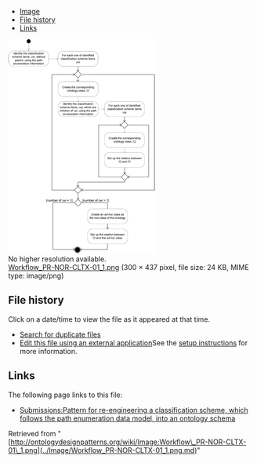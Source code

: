* [Image](../Image/Workflow_PR-NOR-CLTX-01_1.png.md#file)
* [File history](../Image/Workflow_PR-NOR-CLTX-01_1.png.md#filehistory)
* [Links](../Image/Workflow_PR-NOR-CLTX-01_1.png.md#filelinks)

[![Image:Workflow PR-NOR-CLTX-01 1.png](../images/3/31/Workflow_PR-NOR-CLTX-01_1.png)](../images/3/31/Workflow_PR-NOR-CLTX-01_1.png)  
No higher resolution available.  
[Workflow\_PR-NOR-CLTX-01\_1.png](../images/3/31/Workflow_PR-NOR-CLTX-01_1.png)‎ (300 × 437 pixel, file size: 24 KB, MIME type: image/png)

## File history

Click on a date/time to view the file as it appeared at that time.



  
* [Search for duplicate files](http://ontologydesignpatterns.org/wiki/Special:FileDuplicateSearch/Workflow_PR-NOR-CLTX-01_1.png "Special:FileDuplicateSearch/Workflow PR-NOR-CLTX-01 1.png")
* [Edit this file using an external application](http://ontologydesignpatterns.org/wiki/index.php?title=Image:Workflow_PR-NOR-CLTX-01_1.png&action=edit&externaledit=true&mode=file "Image:Workflow PR-NOR-CLTX-01 1.png")See the [setup instructions](http://www.mediawiki.org/wiki/Manual:External_editors "http://www.mediawiki.org/wiki/Manual:External_editors") for more information.

## Links



The following page links to this file:


* [Submissions:Pattern for re-engineering a classification scheme, which follows the path enumeration data model, into an ontology schema](../Submissions/Pattern_for_re-engineering_a_classification_scheme,_which_follows_the_path_enumeration_data_model,_into_an_ontology_schema.md "Submissions:Pattern for re-engineering a classification scheme, which follows the path enumeration data model, into an ontology schema")


Retrieved from "[http://ontologydesignpatterns.org/wiki/Image:Workflow\_PR-NOR-CLTX-01\_1.png](../Image/Workflow_PR-NOR-CLTX-01_1.png.md)"
